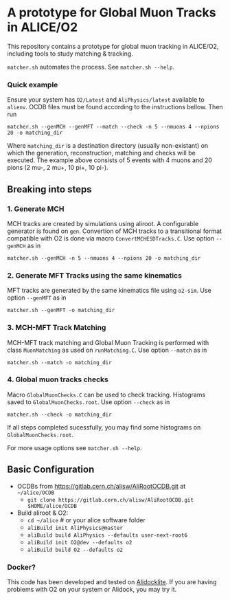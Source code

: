 # A prototype for Global Muon Tracks in ALICE/O2

This repository contains a prototype for global muon tracking in ALICE/O2, including tools to study matching & tracking.

`matcher.sh` automates the process. See `matcher.sh --help`.

### Quick example

Ensure your system has `O2/Latest` and `AliPhysics/latest` available to `alienv`. OCDB files must be found according to the instructions bellow. Then run

    matcher.sh --genMCH --genMFT --match --check -n 5 --nmuons 4 --npions 20 -o matching_dir

Where `matching_dir` is a destination directory (usually non-existant) on which the generation, reconstruction, matching and checks will be executed. The example above consists of 5 events with 4 muons and 20 pions (2 mu-, 2 mu+, 10 pi+, 10 pi-).

## Breaking into steps

### 1. Generate MCH

MCH tracks are created by simulations using aliroot. A configurable generator is found on `gen`. Convertion of MCH tracks to a transitional format compatible with O2 is done via macro `ConvertMCHESDTracks.C`. Use option `--genMCH` as in

    matcher.sh --genMCH -n 5 --nmuons 4 --npions 20 -o matching_dir

### 2. Generate MFT Tracks using the same kinematics

MFT tracks are generated by the same kinematics file using `o2-sim`. Use option `--genMFT` as in

    matcher.sh --genMFT -o matching_dir

### 3. MCH-MFT Track Matching

MCH-MFT track matching and Global Muon Tracking is performed with class `MuonMatching` as used on `runMatching.C`.  Use option `--match` as in

    matcher.sh --match -o matching_dir

### 4. Global muon tracks checks

Macro `GlobalMuonChecks.C` can be used to check tracking. Histograms saved to `GlobalMuonChecks.root`. Use option `--check` as in

    matcher.sh --check -o matching_dir

If all steps completed sucessfully, you may find some histograms on `GlobalMuonChecks.root`.

For more usage options see `matcher.sh --help`.


## Basic Configuration

* OCDBs from https://gitlab.cern.ch/alisw/AliRootOCDB.git at `~/alice/OCDB`
  * `git clone https://gitlab.cern.ch/alisw/AliRootOCDB.git $HOME/alice/OCDB`
* Build aliroot & O2:
  * `cd ~/alice` # or your alice software folder
  * `aliBuild init AliPhysics@master`
  * `aliBuild build AliPhysics --defaults user-next-root6`
  * `aliBuild init O2@dev --defaults o2`
  * `aliBuild build O2 --defaults o2`

### Docker?

This code has been developed and tested on [Alidocklite](https://github.com/rpezzi/alidocklite). If you are having problems with O2 on your system or Alidock, you may try it.
